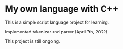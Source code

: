 # My own language with C++

This is a simple script language project for learning.

Implemented tokenizer and parser.(April 7th, 2022)

This project is still ongoing.
